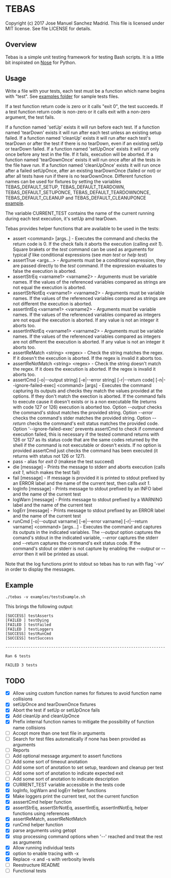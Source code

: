 TEBAS
============
Copyright (c) 2017 Jose Manuel Sanchez Madrid. This file is licensed under MIT license. See file LICENSE for details.

## Overview
Tebas is a simple unit testing framework for testing Bash scripts. It is a little bit inspirated on [Nose](http://nose.readthedocs.io/en/latest/) for Python.

## Usage
Write a file with your tests, each test must be a function which name begins with "test". See [examples folder](examples/) for sample tests files.

If a test function return code is zero or it calls "exit 0", the test succeeds.
If a test function return code is non-zero or it calls exit with a non-zero argument, the test fails.

If a function named 'setUp' exists it will run before each test.
If a function named 'tearDown' exists it will run after each test unless an existing setup failed.
If a function named 'cleanUp' exists it will run after each test's tearDown or after the test if there is no tearDown, even if an existing setUp or tearDown failed.
If a function named 'setUpOnce' exists it will run only once before any test in the file. If it fails, execution will be aborted.
If a function named 'tearDownOnce' exists it will run once after all the tests in the file have run.
If a function named 'cleanUpOnce' exists it will run once after a failed setUpOnce, after an existing tearDownOnce (failed or not) or after all tests have run if there is no tearDownOnce.
Different function names can be used for fixtures by setting the variables TEBAS_DEFAULT_SETUP, TEBAS_DEFAULT_TEARDOWN, TEBAS_DEFAULT_SETUPONCE, TEBAS_DEFAULT_TEARDOWNONCE, TEBAS_DEFAULT_CLEANUP and TEBAS_DEFAULT_CLEANUPONCE  [example](examples/testsCustomSetUp.sh).

The variable CURRENT_TEST contains the name of the current running during each test execution, it's setUp amd tearDown.

Tebas provides helper functions that are available to be used in the tests:
 * assert \<command\> \[args..\] - Executes the command and checks the return code is 0. If the check fails it aborts the execution (calling _exit 1_). Square brakets or the _test_ command can be used as arguments for typical _if_ like conditional expressions (see _man test_ or _help test_)
 * assertTrue \<args...\> - Arguments must be a conditional expression, they are passed directly to the _test_ command. If the expression evaluates to false the execution is aborted.
 * assertStrEq \<varname1\> \<varname2\> - Arguments must be variable names. If the values of the referenced variables compared as strings are not equal the execution is aborted.
 * assertStrNotEq \<varname1\> \<varname2\> - Arguments must be variable names. If the values of the referenced variables compared as strings are not different the execution is aborted.
 * assertIntEq \<varname1\> \<varname2\> - Arguments must be variable names. If the values of the referenced variables compared as integers are not equal the execution is aborted. If any value is not an integer it aborts too.
 * assertIntNotEq \<varname1\> \<varname2\> - Arguments must be variable names. If the values of the referenced variables compared as integers are not different the execution is aborted. If any value is not an integer it aborts too.
 * assertReMatch \<string\> \<regex\> - Check the string matches the regex. If it doesn't the execution is aborted. If the regex is invalid it aborts too.
 * assertReNotMatch \<string\> \<regex\> - Check the string doesn't match the regex. If it does the execution is aborted. If the regex is invalid it aborts too.
 * assertCmd \[-o|--output string\] \[-e|--error string\] \[-r|--return code\] \[-n|--ignore-failed-exec\] \<command\> \[args\] - Executes the command capturing its outputs and checks they match the values provided at the options. If they don't match the exection is aborted. If the command fails to execute cause it doesn't exists or is a non executable file (returns with code 127 or 126) execution is aborted too. Option _--output_ checks the command's stdout matches the provided string. Option _--error_ checks the command's stder matches the provided string. Option _--return_ checks the command's exit status matches the provided code. Option '--ignore-failed-exec' prevents assertCmd to check if command execution failed, this is necessary if the tested command returns with 126 or 127 as its status code that are the same codes returned by the shell if the command is not executable or doesn't exists. If no option is provided assertCmd just checks the command has been executed (it returns with status not 126 or 127).
 * pass - alias for _exit 0_ (makese the test succeed)
 * die \[message\] - Prints the message to stderr and aborts execution (calls _exit 1_, which makes the test fail)
 * fail \[message\] - If message is provided it is printed to stdout prefixed by an ERROR label and the name of the current test, then calls _exit 1_.
 * logInfo \[message\] - Prints message to stdout prefixed by an INFO label and the name of the current test
 * logWarn \[message\] - Prints message to stdout prefixed by a WARNING label and the name of the current test
 * logErr \[message\] - Prints message to stdout prefixed by an ERROR label and the name of the current test
 * runCmd \[-o|--output varname\] \[-e|--error varname\] \[-r|--return varname\] \<command\> \[args...\] - Executes the command and captures its outputs in the indicated variables. The _--output_ option captures the comand's stdout in the indicated variable, _--error_ captures the stderr and --return captures the command's exit status code. If the command's stdout or stderr is not capture by enabling the _--output_ or _--error_ then it will be printed as usual.

Note that the log functions print to stdout so tebas has to run with flag '-vv' in order to display the messages.

## Example
```
./tebas -v examples/testsExample.sh
```
This brings the following output:
```
[SUCCESS] testAsserts
[FAILED ] testDying
[FAILED ] testFailed
[FAILED ] testLoggers
[SUCCESS] testRunCmd
[SUCCESS] testSuccess

----------------------------------------------------------------------

Ran 6 tests

FAILED 3 tests
```

## TODO
 - [x] Allow using custom function names for fixtures to avoid function name collisions
 - [x] setUpOnce and tearDownOnce fixtures
 - [x] Abort the test if setUp or setUpOnce fails
 - [x] Add cleanUp and cleanUpOnce
 - [x] Prefix internal function names to mitigate the possibility of function name collisions
 - [ ] Accept more than one test file in arguments
 - [ ] Search for test files automatically if none has been provided as arguments
 - [ ] Reports
 - [ ] Add optional message argument to assert functions
 - [ ] Add some sort of timeout anotation
 - [ ] Add some sort of anotation to set setup, teardown and cleanup per test
 - [ ] Add some sort of anotation to indicate expected exit
 - [ ] Add some sort of anotation to indicate description
 - [x] CURRENT_TEST variable accessible in the tests code
 - [x] logInfo, logWarn and logErr helper functions
 - [x] Make loggers print the current test, not the current function
 - [x] asssertCmd helper function
 - [x] assertStrEq, assertStrNotEq, assertIntEq, assertIntNotEq, helper functions using references
 - [x] assertReMatch, assertReNotMatch
 - [x] runCmd helper function
 - [x] parse arguments using getopt
 - [x] stop processing command options when '--' reached and treat the rest as arguments
 - [x] Allow running individual tests
 - [x] option to enable tracing with -x
 - [x] Replace -x and -s with verbosity levels
 - [ ] Reestructure README
 - [ ] Functional tests
